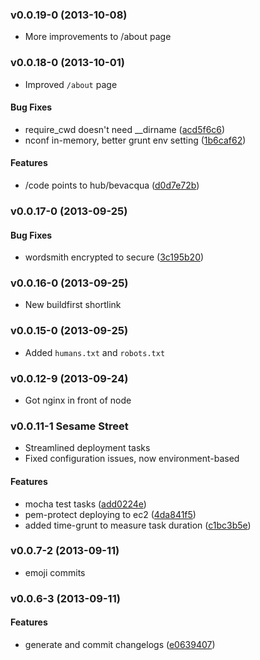 <a name="v0.0.19-0"></a>
### v0.0.19-0 (2013-10-08)

* More improvements to /about page

<a name="v0.0.18-0"></a>
### v0.0.18-0 (2013-10-01)

* Improved `/about` page

#### Bug Fixes

* require_cwd doesn't need __dirname ([acd5f6c6](https://github.com/bevacqua/io/commit/acd5f6c6f1a47c1567ec7c4234c539caf969044c))
* nconf in-memory, better grunt env setting ([1b6caf62](https://github.com/bevacqua/io/commit/1b6caf626920f3619db22c22cb76b8cdeaa73f90))


#### Features

* /code points to hub/bevacqua ([d0d7e72b](https://github.com/bevacqua/io/commit/d0d7e72b6440e21fc37e88871e771f0f09fb6886))

<a name="v0.0.17-0"></a>
### v0.0.17-0 (2013-09-25)


#### Bug Fixes

* wordsmith encrypted to secure ([3c195b20](https://github.com/bevacqua/io/commit/3c195b20857f9f38e2ae671e9154a027e6f1bf51))

<a name="v0.0.16-0"></a>
### v0.0.16-0 (2013-09-25)

- New buildfirst shortlink

<a name="v0.0.15-0"></a>
### v0.0.15-0 (2013-09-25)

- Added `humans.txt` and `robots.txt`

<a name="v0.0.12-9"></a>
### v0.0.12-9 (2013-09-24)

- Got nginx in front of node

<a name="v0.0.11-1"></a>
### v0.0.11-1 Sesame Street

- Streamlined deployment tasks
- Fixed configuration issues, now environment-based

#### Features

* mocha test tasks ([add0224e](https://github.com/bevacqua/io/commit/add0224ec63196e5b4998ee0da6120704e6d9be7))
* pem-protect deploying to ec2 ([4da841f5](https://github.com/bevacqua/io/commit/4da841f5d4eef8fa69102441dae3716d5af4056b))
* added time-grunt to measure task duration ([c1bc3b5e](https://github.com/bevacqua/io/commit/c1bc3b5ebcdfd10b69330333ae89640d323aae33))

<a name="v0.0.7-2"></a>
### v0.0.7-2 (2013-09-11)

* emoji commits

<a name="v0.0.6-3"></a>
### v0.0.6-3 (2013-09-11)


#### Features

* generate and commit changelogs ([e0639407](https://github.com/bevacqua/io/commit/e0639407add7492350caf0484676b80def38091c))
